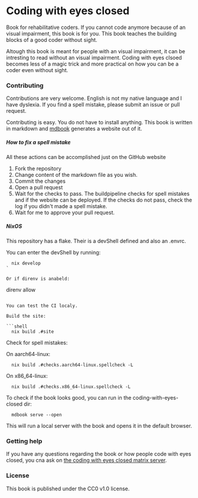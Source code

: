 # Coding with eyes closed

Book for rehabilitative coders.
If you cannot code anymore because of an visual impairment, this book is for you.
This book teaches the building blocks of a good coder without sight.

Altough this book is meant for people with an visual impairment, it can be intresting to read without an visual impairment.
Coding with eyes clsoed becomes less of a magic trick and more practical on how you can be a coder even without sight.

### Contributing

Contributions are very welcome.
English is not my native language and I have dyslexia. 
If you find a spell mistake, please submit an issue or pull request.

Contributing is easy. 
You do not have to install anything.
This book is written in markdown and [mdbook](https://github.com/rust-lang/mdBook) generates a website out of it.

##### How to fix a spell mistake

All these actions can be accomplished just on the GitHub website

1. Fork the repository
2. Change content of the markdown file as you wish.
3. Commit the changes
4. Open a pull request
5. Wait for the checks to pass. The buildpipeline checks for spell mistakes and if the website can be deployed. If the checks do not pass, check the log if you didn't made a spell mistake.
6. Wait for me to approve your pull request.

##### NixOS

This repository has a flake.
Their is a devShell defined and also an .envrc.

You can enter the devShell by running:

```shell
  nix develop
`

Or if direnv is anabeld:

```
  direnv allow
```

You can test the CI localy.

Build the site:

```shell
  nix build .#site
```

Check for spell mistakes:

On aarch64-linux:
```shell
  nix build .#checks.aarch64-linux.spellcheck -L
```

On x86_64-linux:
```shell
  nix build .#checks.x86_64-linux.spellcheck -L
```

To check if the book looks good, you can run in the coding-with-eyes-closed dir:

```shell
  mdbook serve --open
```

This will run a local server with the book and opens it in the default browser.

### Getting help

If you have any questions regarding the book or how people code with eyes closed, you cna ask on [the coding with eyes closed matrix server](https://matrix.to/#/%23coding-with-eyes-closed:matrix.org).

### License

This book is published under the CC0 v1.0 license.


